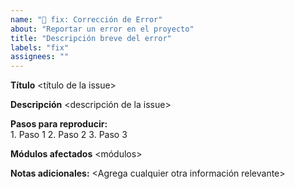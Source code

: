 ```yaml
---
name: "🐛 fix: Corrección de Error"
about: "Reportar un error en el proyecto"
title: "Descripción breve del error"
labels: "fix"
assignees: ""
---
```


**Título**
    <título de la issue>

**Descripción**
    <descripción de la issue>

**Pasos para reproducir:**  
    1. Paso 1
    2. Paso 2
    3. Paso 3

**Módulos afectados**
    <módulos>

**Notas adicionales:**
    <Agrega cualquier otra información relevante>
